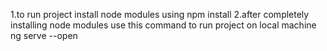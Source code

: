 1.to run project install node modules using npm install
2.after completely installing node modules use this command to run project on local machine ng serve --open
